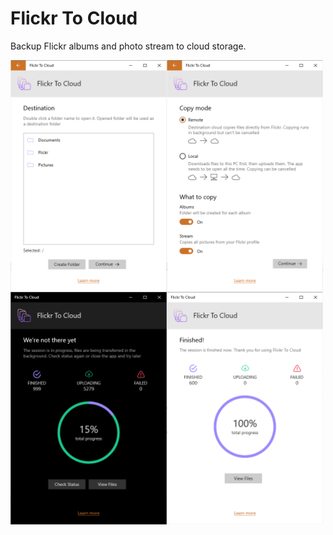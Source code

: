 # Flickr To Cloud
Backup Flickr albums and photo stream to cloud storage.

<p align="center">
  <img src="https://github.com/havlicekp/flickr-to-cloud/blob/master/images/destination-folder-light.png" alt="alt text"  align="left" width="250">
<img src="https://github.com/havlicekp/flickr-to-cloud/blob/master/images/settings-light.png" alt="alt text"  align="left" width="250">
<img src="https://github.com/havlicekp/flickr-to-cloud/blob/master/images/status-check2.png" alt="alt text"  align="left" width="250">
<img src="https://github.com/havlicekp/flickr-to-cloud/blob/master/images/finished-light.png" alt="alt text"  align="left" width="250">
</p>

